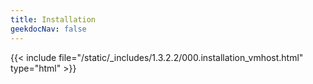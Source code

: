```yaml
---
title: Installation
geekdocNav: false
---
```

{{< include file="/static/_includes/1.3.2.2/000.installation_vmhost.html" type="html" >}}